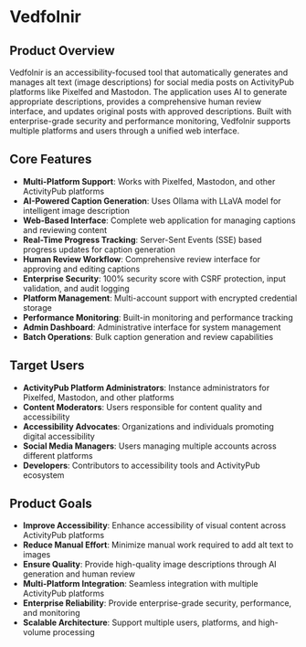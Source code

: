 # Vedfolnir

## Product Overview
Vedfolnir is an accessibility-focused tool that automatically generates and manages alt text (image descriptions) for social media posts on ActivityPub platforms like Pixelfed and Mastodon. The application uses AI to generate appropriate descriptions, provides a comprehensive human review interface, and updates original posts with approved descriptions. Built with enterprise-grade security and performance monitoring, Vedfolnir supports multiple platforms and users through a unified web interface.

## Core Features
- **Multi-Platform Support**: Works with Pixelfed, Mastodon, and other ActivityPub platforms
- **AI-Powered Caption Generation**: Uses Ollama with LLaVA model for intelligent image description
- **Web-Based Interface**: Complete web application for managing captions and reviewing content
- **Real-Time Progress Tracking**: Server-Sent Events (SSE) based progress updates for caption generation
- **Human Review Workflow**: Comprehensive review interface for approving and editing captions
- **Enterprise Security**: 100% security score with CSRF protection, input validation, and audit logging
- **Platform Management**: Multi-account support with encrypted credential storage
- **Performance Monitoring**: Built-in monitoring and performance tracking
- **Admin Dashboard**: Administrative interface for system management
- **Batch Operations**: Bulk caption generation and review capabilities

## Target Users
- **ActivityPub Platform Administrators**: Instance administrators for Pixelfed, Mastodon, and other platforms
- **Content Moderators**: Users responsible for content quality and accessibility
- **Accessibility Advocates**: Organizations and individuals promoting digital accessibility
- **Social Media Managers**: Users managing multiple accounts across different platforms
- **Developers**: Contributors to accessibility tools and ActivityPub ecosystem

## Product Goals
- **Improve Accessibility**: Enhance accessibility of visual content across ActivityPub platforms
- **Reduce Manual Effort**: Minimize manual work required to add alt text to images
- **Ensure Quality**: Provide high-quality image descriptions through AI generation and human review
- **Multi-Platform Integration**: Seamless integration with multiple ActivityPub platforms
- **Enterprise Reliability**: Provide enterprise-grade security, performance, and monitoring
- **Scalable Architecture**: Support multiple users, platforms, and high-volume processing